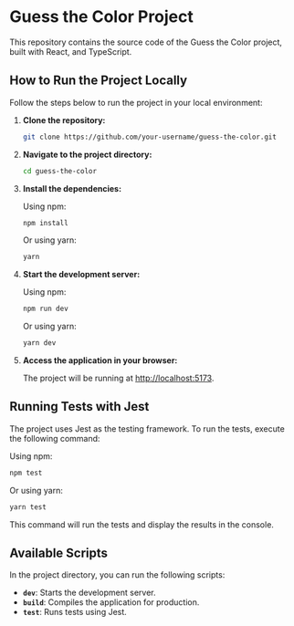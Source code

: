# Guess the Color Project

This repository contains the source code of the Guess the Color project, built with React, and TypeScript.

## How to Run the Project Locally

Follow the steps below to run the project in your local environment:

1. **Clone the repository:**

   ```bash
   git clone https://github.com/your-username/guess-the-color.git
   ```

2. **Navigate to the project directory:**

   ```bash
   cd guess-the-color
   ```

3. **Install the dependencies:**

   Using npm:

   ```bash
   npm install
   ```

   Or using yarn:

   ```bash
   yarn
   ```

4. **Start the development server:**

   Using npm:

   ```bash
   npm run dev
   ```

   Or using yarn:

   ```bash
   yarn dev
   ```

5. **Access the application in your browser:**

   The project will be running at [http://localhost:5173](http://localhost:5173).

## Running Tests with Jest

The project uses Jest as the testing framework. To run the tests, execute the following command:

Using npm:

```bash
npm test
```

Or using yarn:

```bash
yarn test
```

This command will run the tests and display the results in the console.

## Available Scripts

In the project directory, you can run the following scripts:

- **`dev`**: Starts the development server.
- **`build`**: Compiles the application for production.
- **`test`**: Runs tests using Jest.

